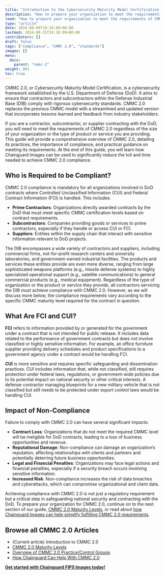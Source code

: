 ```yaml
---
title: "Introduction to the Cybersecurity Maturity Model Certification (CMMC) 2.0"
description: "How to prepare your organization to meet the requirements of CMMC 2.0"
lead: "How to prepare your organization to meet the requirements of CMMC 2.0"
type: "article"
date: 2024-08-09T19:10:09+00:00
lastmod: 2024-08-15T19:10:09+00:00
contributors: []
draft: false
tags: ["compliance", "CMMC 2.0", "standards"]
images: []
menu:
  docs:
    parent: "cmmc-2"
weight: 001
toc: true
---
```


CMMC 2.0, or Cybersecurity Maturity Model Certification, is a cybersecurity framework established by the U.S. Department of Defense (DoD). It aims to ensure that contractors and subcontractors within the Defense Industrial Base (DIB) comply with rigorous cybersecurity standards. CMMC 2.0 replaces the previous CMMC model with a streamlined and updated version that incorporates lessons learned and feedback from industry stakeholders.

If you are a contractor, subcontractor, or supplier contracting with the DoD, you will need to meet the requirements of CMMC 2.0 regardless of the size of your organization or the type of product or service you are providing. This guide will provide a comprehensive overview of CMMC 2.0, detailing its practices, the importance of compliance, and practical guidance on meeting its requirements. At the end of this guide, you will learn how Chainguard Images can be used to significantly reduce the toil and time needed to achieve CMMC 2.0 compliance.

## Who is Required to be Compliant?

CMMC 2.0 compliance is mandatory for all organizations involved in DoD contracts where Controlled Unclassified Information (CUI) and Federal Contract Information (FCI) is handled. This includes:

- **Prime Contractors**: Organizations directly awarded contracts by the DoD that must meet specific CMMC certification levels based on contract requirements.
- **Subcontractors**: Companies providing goods or services to prime contractors, especially if they handle or access CUI or FCI.
- **Suppliers**: Entities within the supply chain that interact with sensitive information relevant to DoD projects.

The DIB encompasses a wide variety of contractors and suppliers, including commercial firms, not-for-profit research centers and university laboratories, and government-owned industrial facilities. The products and services these entities provide are even more diverse, ranging from large sophisticated weapons platforms (e.g., missile defense systems) to highly specialized operational support (e.g., satellite communications) to general commercial products (e.g., medical equipment). Regardless of the type of organization or the product or service they provide, all contractors servicing the DIB must achieve compliance with CMMC 2.0. However, as we will discuss more below, the compliance requirements vary according to the specific CMMC maturity level required for the contract in question.

## What Are FCI and CUI?

**FCI** refers to information provided by or generated for the government under a contract that is not intended for public release. It includes data related to the performance of government contracts but does not involve classified or highly sensitive information. For example, an office furniture supplier providing delivery schedules and product specifications to a government agency under a contract would be handling FCI.

**CUI** is more sensitive and requires specific safeguarding and dissemination practices. CUI includes information that, while not classified, still requires protection under federal laws, regulations, or government-wide policies due to its potential impact on national security or other critical interests. A defense contractor managing blueprints for a new military vehicle that is not classified but still needs to be protected under export control laws would be handling CUI.

## Impact of Non-Compliance

Failure to comply with CMMC 2.0 can have several significant impacts:

- **Contract Loss**: Organizations that do not meet the required CMMC level will be ineligible for DoD contracts, leading to a loss of business opportunities and revenue.
- **Reputational Damage**: Non-compliance can damage an organization’s reputation, affecting relationships with clients and partners and potentially deterring future business opportunities.
- **Legal and Financial Penalties**: Organizations may face legal actions and financial penalties, especially if a security breach occurs involving sensitive information.
- **Increased Risk**: Non-compliance increases the risk of data breaches and cyberattacks, which can compromise organizational and client data.

Achieving compliance with CMMC 2.0 is not just a regulatory requirement but a critical step in safeguarding national security and contracting with the DoD. To prepare your organization for CMMC 2.0, continue on to the next section of our guide, [CMMC 2.0 Maturity Levels](/software-security/compliance/cmmc-2/cmmc-2-levels/), or read about [how Chainguard Images can help simplify fulfilling CMMC 2.0 requirements](/software-security/compliance/cmmc-2/cmmc-chainguard/).

## Browse all CMMC 2.0 Articles

- (Current article) Introduction to CMMC 2.0
- [CMMC 2.0 Maturity Levels](/software-security/compliance/cmmc-2/cmmc-2-levels/)
- [Overview of CMMC 2.0 Practice/Control Groups](/software-security/compliance/cmmc-2/cmmc-practices/)
- [How Chainguard Can Help With CMMC 2.0](/software-security/compliance/cmmc-2/cmmc-chainguard/)

**[Get started with Chainguard FIPS Images today!](https://images.chainguard.dev/?category=fips?utm_source=cg-academy&utm_medium=referral&utm_campaign=dev-enablement)**
